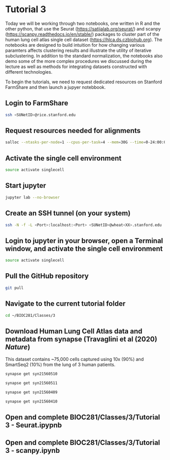 # Tutorial 3
Today we will be working through two notebooks, one written in R and the other python, that use the Seurat (https://satijalab.org/seurat/) and scanpy (https://scanpy.readthedocs.io/en/stable/) packages to cluster part of the human lung cell atlas single cell dataset (https://hlca.ds.czbiohub.org). The notebooks are designed to build intuition for how changing various paramters affects clustering results and illustrate the utility of iterative subclustering. In addition to the standard normalization, the notebooks also demo some of the more complex procedures we discussed during the lecture as well as methods for integrating datasets constructed with different technologies.

To begin the tutorials, we need to request dedicated resources on Stanford FarmShare and then launch a jupyer notebbook.

## Login to FarmShare
```bash
ssh <SUNetID>@rice.stanford.edu
```

## Request resources needed for alignments
```bash
salloc --ntasks-per-node=1 --cpus-per-task=4 --mem=30G --time=0-24:00:00 --qos=interactive srun --pty bash -i -l
```

## Activate the single cell environment
```bash
source activate singlecell
```

## Start jupyter
```bash
jupyter lab --no-browser
```

## Create an SSH tunnel (on your system)
```bash
ssh -N -f -L <Port>:localhost:<Port> <SUNetID>@wheat<XX>.stanford.edu
```

## Login to jupyter in your browser, open a Terminal window, and activate the single cell environment
```bash
source activate singlecell
```

## Pull the GitHub repository
```bash
git pull
```

## Navigate to the current tutorial folder
```bash
cd ~/BIOC281/Classes/3
```

## Download Human Lung Cell Atlas data and metadata from synapse (Travaglini et al (2020) _Nature_)
This dataset contains ~75,000 cells captured using 10x (90%) and SmartSeq2 (10%) from the lung of 3 human patients.

```bash
synapse get syn21560510

synapse get syn21560511

synapse get syn21560409

synapse get syn21560410
```

## Open and complete BIOC281/Classes/3/Tutorial 3 - Seurat.ipypnb

## Open and complete BIOC281/Classes/3/Tutorial 3 - scanpy.ipynb
